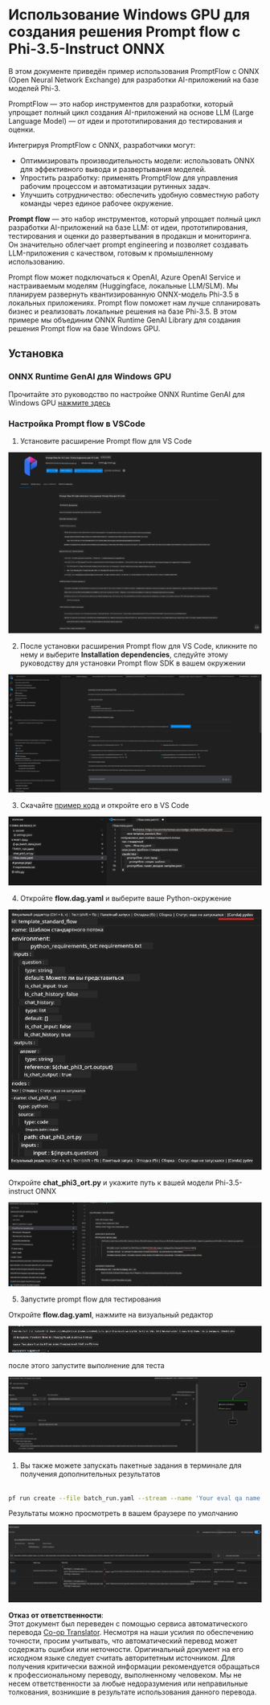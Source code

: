 <!--
CO_OP_TRANSLATOR_METADATA:
{
  "original_hash": "92e7dac1e5af0dd7c94170fdaf6860fe",
  "translation_date": "2025-07-17T02:56:52+00:00",
  "source_file": "md/02.Application/01.TextAndChat/Phi3/UsingPromptFlowWithONNX.md",
  "language_code": "ru"
}
-->
# Использование Windows GPU для создания решения Prompt flow с Phi-3.5-Instruct ONNX

В этом документе приведён пример использования PromptFlow с ONNX (Open Neural Network Exchange) для разработки AI-приложений на базе моделей Phi-3.

PromptFlow — это набор инструментов для разработки, который упрощает полный цикл создания AI-приложений на основе LLM (Large Language Model) — от идеи и прототипирования до тестирования и оценки.

Интегрируя PromptFlow с ONNX, разработчики могут:

- Оптимизировать производительность модели: использовать ONNX для эффективного вывода и развертывания моделей.
- Упростить разработку: применять PromptFlow для управления рабочим процессом и автоматизации рутинных задач.
- Улучшить сотрудничество: обеспечить удобную совместную работу команды через единое рабочее окружение.

**Prompt flow** — это набор инструментов, который упрощает полный цикл разработки AI-приложений на базе LLM: от идеи, прототипирования, тестирования и оценки до развертывания в продакшн и мониторинга. Он значительно облегчает prompt engineering и позволяет создавать LLM-приложения с качеством, готовым к промышленному использованию.

Prompt flow может подключаться к OpenAI, Azure OpenAI Service и настраиваемым моделям (Huggingface, локальные LLM/SLM). Мы планируем развернуть квантизированную ONNX-модель Phi-3.5 в локальных приложениях. Prompt flow поможет нам лучше спланировать бизнес и реализовать локальные решения на базе Phi-3.5. В этом примере мы объединим ONNX Runtime GenAI Library для создания решения Prompt flow на базе Windows GPU.

## **Установка**

### **ONNX Runtime GenAI для Windows GPU**

Прочитайте это руководство по настройке ONNX Runtime GenAI для Windows GPU [нажмите здесь](./ORTWindowGPUGuideline.md)

### **Настройка Prompt flow в VSCode**

1. Установите расширение Prompt flow для VS Code

![pfvscode](../../../../../../translated_images/pfvscode.eff93dfc66a42cbef699fc16fa48f3ed3a23361875a3362037d026896395a00d.ru.png)

2. После установки расширения Prompt flow для VS Code, кликните по нему и выберите **Installation dependencies**, следуйте этому руководству для установки Prompt flow SDK в вашем окружении

![pfsetup](../../../../../../translated_images/pfsetup.b46e93096f5a254f74e8b74ce2be7047ce963ef573d755ec897eb1b78cb9c954.ru.png)

3. Скачайте [пример кода](../../../../../../code/09.UpdateSamples/Aug/pf/onnx_inference_pf) и откройте его в VS Code

![pfsample](../../../../../../translated_images/pfsample.8d89e70584ffe7c4dba182513e3148a989e552c3b8e4948567a6b806b5ae1845.ru.png)

4. Откройте **flow.dag.yaml** и выберите ваше Python-окружение

![pfdag](../../../../../../translated_images/pfdag.264a77f7366458ff850a76ae949226391ea382856d543ef9da4b92096aff7e4b.ru.png)

   Откройте **chat_phi3_ort.py** и укажите путь к вашей модели Phi-3.5-instruct ONNX

![pfphi](../../../../../../translated_images/pfphi.72da81d74244b45fc78cdfeeb8c7fbd9e7cd610bf2f96814dbade6a4a2dfad7e.ru.png)

5. Запустите prompt flow для тестирования

Откройте **flow.dag.yaml**, нажмите на визуальный редактор

![pfv](../../../../../../translated_images/pfv.ba8a81f34b20f603cccee3fe91e94113792ed6f5af28f76ab08e1a0b3e77b33b.ru.png)

после этого запустите выполнение для теста

![pfflow](../../../../../../translated_images/pfflow.4e1135a089b1ce1b6348b59edefdb6333e5729b54c8e57f9039b7f9463e68fbd.ru.png)

1. Вы также можете запускать пакетные задания в терминале для получения дополнительных результатов


```bash

pf run create --file batch_run.yaml --stream --name 'Your eval qa name'    

```

Результаты можно просмотреть в вашем браузере по умолчанию


![pfresult](../../../../../../translated_images/pfresult.c22c826f8062d7cbe871cff35db4a013dcfefc13fafe5da6710a8549a96a4ceb.ru.png)

**Отказ от ответственности**:  
Этот документ был переведен с помощью сервиса автоматического перевода [Co-op Translator](https://github.com/Azure/co-op-translator). Несмотря на наши усилия по обеспечению точности, просим учитывать, что автоматический перевод может содержать ошибки или неточности. Оригинальный документ на его исходном языке следует считать авторитетным источником. Для получения критически важной информации рекомендуется обращаться к профессиональному переводу, выполненному человеком. Мы не несем ответственности за любые недоразумения или неправильные толкования, возникшие в результате использования данного перевода.